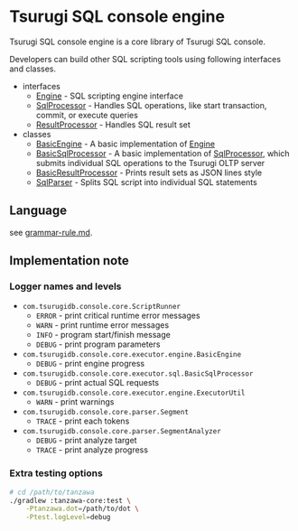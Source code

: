 # Tsurugi SQL console engine

Tsurugi SQL console engine is a core library of Tsurugi SQL console.

Developers can build other SQL scripting tools using following interfaces and classes.

* interfaces
  * [Engine] - SQL scripting engine interface
  * [SqlProcessor] - Handles SQL operations, like start transaction, commit, or execute queries
  * [ResultProcessor] - Handles SQL result set
* classes
  * [BasicEngine] - A basic implementation of [Engine]
  * [BasicSqlProcessor] - A basic implementation of [SqlProcessor], which submits individual SQL operations to the Tsurugi OLTP server
  * [BasicResultProcessor] - Prints result sets as JSON lines style
  * [SqlParser] - Splits SQL script into individual SQL statements

[Engine]:src/main/java/com/tsurugidb/console/core/executor/engine/Engine.java
[SqlProcessor]:src/main/java/com/tsurugidb/console/core/executor/sql/SqlProcessor.java
[ResultProcessor]:src/main/java/com/tsurugidb/console/core/executor/result/ResultProcessor.java
[BasicEngine]:src/main/java/com/tsurugidb/console/core/executor/engine/BasicEngine.java
[BasicSqlProcessor]:src/main/java/com/tsurugidb/console/core/executor/sql/BasicSqlProcessor.java
[BasicResultProcessor]:src/main/java/com/tsurugidb/console/core/executor/result/BasicResultProcessor.java
[SqlParser]:src/main/java/com/tsurugidb/console/core/parser/SqlParser.java

## Language

see [grammar-rule.md](../../docs/grammar-rule.md).

## Implementation note

### Logger names and levels

* `com.tsurugidb.console.core.ScriptRunner`
  * `ERROR` - print critical runtime error messages
  * `WARN` - print runtime error messages
  * `INFO` - program start/finish message
  * `DEBUG` - print program parameters
* `com.tsurugidb.console.core.executor.engine.BasicEngine`
  * `DEBUG` - print engine progress
* `com.tsurugidb.console.core.executor.sql.BasicSqlProcessor`
  * `DEBUG` - print actual SQL requests
* `com.tsurugidb.console.core.executor.engine.ExecutorUtil`
  * `WARN` - print warnings
* `com.tsurugidb.console.core.parser.Segment`
  * `TRACE` - print each tokens
* `com.tsurugidb.console.core.parser.SegmentAnalyzer`
  * `DEBUG` - print analyze target
  * `TRACE` - print analyze progress

### Extra testing options

```sh
# cd /path/to/tanzawa
./gradlew :tanzawa-core:test \
    -Ptanzawa.dot=/path/to/dot \
    -Ptest.logLevel=debug
```
